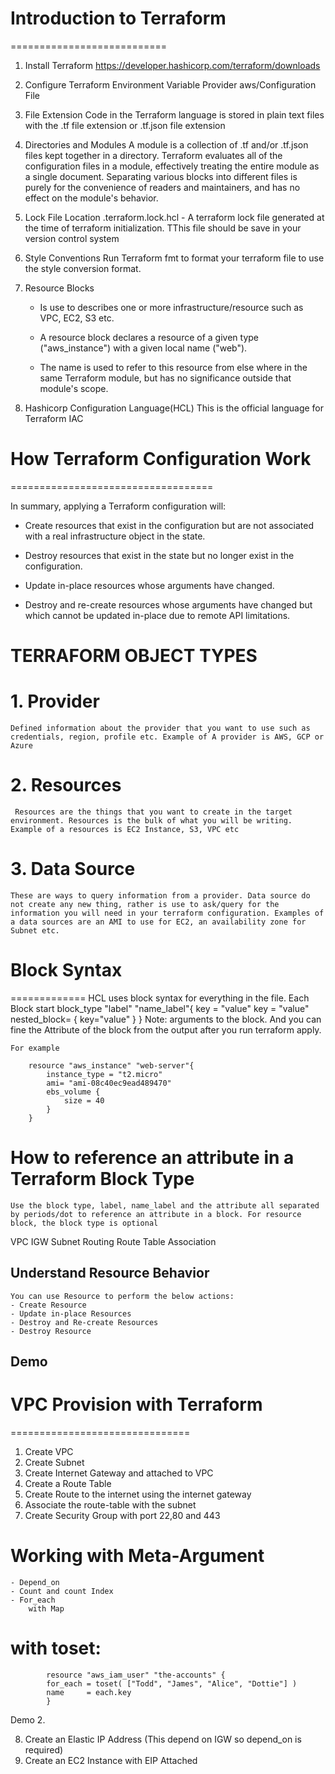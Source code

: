 # Introduction to Terraform
===========================
1. Install Terraform
    https://developer.hashicorp.com/terraform/downloads

2. Configure Terraform 
        Environment Variable
        Provider
        aws/Configuration File

3. File Extension
    Code in the Terraform language is stored in plain text files with the .tf file extension or .tf.json file extension

4. Directories and Modules
    A module is a collection of .tf and/or .tf.json files kept together in a directory. Terraform evaluates all of the configuration files in a module, effectively treating the entire module as a single document. Separating various blocks into different files is purely for the convenience of readers and maintainers, and has no effect on the module's behavior.

5. Lock File Location
    .terraform.lock.hcl - A terraform lock file generated at the time of terraform initialization. TThis file should be save in your version control system

6. Style Conventions
    Run Terraform fmt to format your terraform file to use the style conversion format.

7. Resource Blocks
    - Is use to describes one or more infrastructure/resource such as VPC, EC2, S3 etc. 
    
    - A resource block declares a resource of a given type ("aws_instance") with a given local name ("web"). 
    
    - The name is used to refer to this resource from else where in the same Terraform module, but has no significance outside that module's scope.

8.  Hashicorp Configuration Language(HCL)
        This is the official language for Terraform IAC

# How Terraform Configuration Work
===================================

In summary, applying a Terraform configuration will:

- Create resources that exist in the configuration but are not associated with a real infrastructure object in the state.

- Destroy resources that exist in the state but no longer exist in the configuration.
- Update in-place resources whose arguments have changed.
- Destroy and re-create resources whose arguments have changed but which cannot be updated in-place due to remote API limitations.



TERRAFORM OBJECT TYPES 
=====================
# 1. Provider
    Defined information about the provider that you want to use such as credentials, region, profile etc. Example of A provider is AWS, GCP or Azure
# 2. Resources
     Resources are the things that you want to create in the target environment. Resources is the bulk of what you will be writing. Example of a resources is EC2 Instance, S3, VPC etc
# 3. Data Source
    These are ways to query information from a provider. Data source do not create any new thing, rather is use to ask/query for the information you will need in your terraform configuration. Examples of a data sources are an AMI to use for EC2, an availability zone for Subnet etc.

# Block Syntax
=============
    HCL uses block syntax for everything in the file. Each Block start 
        block_type "label" "name_label"{
            key = "value"
            key = "value"
            nested_block= {
                key="value"
            }
        }
    Note: arguments to the block. And you can fine the Attribute of the block from the output after you run terraform apply.

    For example

        resource "aws_instance" "web-server"{
            instance_type = "t2.micro"
            ami= "ami-08c40ec9ead489470"
            ebs_volume {
                size = 40
            }
        }

# How to reference an attribute in a Terraform Block Type
    Use the block type, label, name_label and the attribute all separated by periods/dot to reference an attribute in a block. For resource block, the block type is optional 
<!-- Example 
    resource.aws_instance.webserver.id  
  aws_instance.webserver.id. -->


<!-- Sample demo -->
VPC
IGW
Subnet
Routing
Route Table Association

## Understand Resource Behavior
    You can use Resource to perform the below actions:
    - Create Resource
    - Update in-place Resources
    - Destroy and Re-create Resources
    - Destroy Resource  

## Demo
# VPC Provision with Terraform
===============================

1. Create VPC
2. Create Subnet
3. Create Internet Gateway and attached to VPC
4. Create a Route Table
5. Create Route to the internet using the internet gateway
6. Associate the route-table with the subnet
7. Create Security Group with port 22,80 and 443

# Working with Meta-Argument
    - Depend_on
    - Count and count Index
    - For_each
        with Map
#       with toset:
            resource "aws_iam_user" "the-accounts" {
            for_each = toset( ["Todd", "James", "Alice", "Dottie"] )
            name     = each.key
            }   
Demo 2.

8. Create  an Elastic IP  Address (This depend on IGW so depend_on is required)
9. Create an EC2 Instance with EIP Attached

